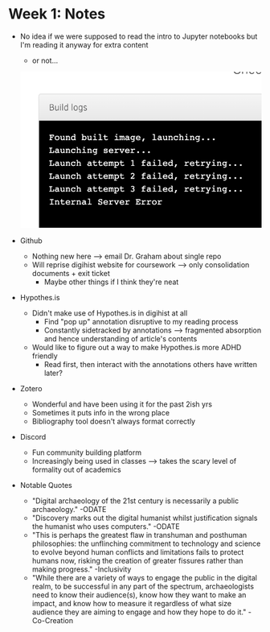 # Week 1: Notes

- No idea if we were supposed to read the intro to Jupyter notebooks but I'm reading it anyway for extra content
  - or not...

  ![failure #1](images/f.png)
- Github
  - Nothing new here --> email Dr. Graham about single repo
  - Will reprise digihist website for coursework --> only consolidation documents + exit ticket
    - Maybe other things if I think they're neat

- Hypothes.is
  - Didn't make use of Hypothes.is in digihist at all
    - Find "pop up" annotation disruptive to my reading process
    - Constantly sidetracked by annotations --> fragmented absorption and hence understanding of article's contents
  - Would like to figure out a way to make Hypothes.is more ADHD friendly
    - Read first, then interact with the annotations others have written later?

- Zotero
  - Wonderful and have been using it for the past 2ish yrs
  - Sometimes it puts info in the wrong place
  - Bibliography tool doesn't always format correctly

- Discord
  - Fun community building platform
  - Increasingly being used in classes --> takes the scary level of formality out of academics



- Notable Quotes
  - "Digital archaeology of the 21st century is necessarily a public archaeology." -ODATE
  - "Discovery marks out the digital humanist whilst justification signals the humanist who uses computers." -ODATE
  - "This is perhaps the greatest flaw in transhuman and posthuman philosophies: the unflinching commitment to technology and science to evolve beyond human conflicts and limitations fails to protect humans now, risking the creation of greater fissures rather than making progress." -Inclusivity
  - "While there are a variety of ways to engage the public in the digital realm, to be successful in any part of the spectrum, archaeologists need to know their audience(s), know how they want to make an impact, and know how to measure it regardless of what size audience they are aiming to engage and how they hope to do it." -Co-Creation
